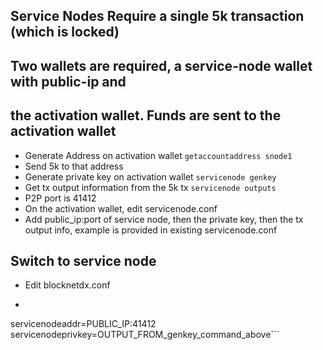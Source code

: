 ## Service Nodes Require a single 5k transaction (which is locked)
## Two wallets are required, a service-node wallet with public-ip and
## the activation wallet.  Funds are sent to the activation wallet
- Generate Address on activation wallet ```getaccountaddress snode1```
- Send 5k to that address
- Generate private key on activation wallet ```servicenode genkey```
- Get tx output information from the 5k tx ```servicenode outputs```
- P2P port is 41412
- On the activation wallet, edit servicenode.conf
- Add public_ip:port of service node, then the private key, then the tx output info, example is provided in existing servicenode.conf

## Switch to service node
- Edit blocknetdx.conf
- ```servicenode=1
servicenodeaddr=PUBLIC_IP:41412
servicenodeprivkey=OUTPUT_FROM_genkey_command_above```

